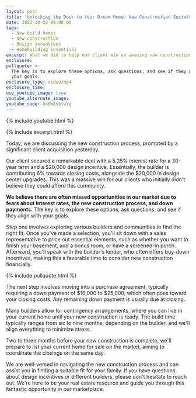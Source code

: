 ```yaml
---
layout: post
title: 'Unlocking the Door to Your Dream Home: New Construction Secrets Revealed!'
date: 2023-10-03 00:00:00
tags:
  - New-build homes
  - New-construction
  - Design incentives
  - Homebuilding incentives
excerpt: What we did to help our client win an amazing new construction deal.
enclosure:
pullquote: >-
  The key is to explore these options, ask questions, and see if they align with
  your goals.
enclosure_type: video/mp4
enclosure_time:
use_youtube_image: true
youtube_alternate_image:
youtube_code: b40W8sbtuYg
---
```

{% include youtube.html %}

{% include excerpt.html %}

Today, we are discussing the new construction process, prompted by a significant client acquisition yesterday.&nbsp;

Our client secured a remarkable deal with a 5.25% interest rate for a 30-year term and a $20,000 design incentive. Essentially, the builder is contributing 6% towards closing costs, alongside the $20,000 in design center upgrades. This was a massive win for our clients who initially didn't believe they could afford this community.

**We believe there are often missed opportunities in our market due to fears about interest rates, the new construction process, and down payments.** The key is to explore these options, ask questions, and see if they align with your goals.

Step one involves exploring various builders and communities to find the right fit. Once you've made a selection, you'll sit down with a sales representative to price out essential elements, such as whether you want to finish your basement, add a bonus room, or have a screened-in porch. Afterward, you'll speak with the builder's lender, who often offers buy-down incentives, making this a favorable time to consider new construction financially.

{% include pullquote.html %}

The next step involves moving into a purchase agreement, typically requiring a down payment of $10,000 to $25,000, which often goes toward your closing costs. Any remaining down payment is usually due at closing.

Many builders allow for contingency arrangements, where you can live in your current home until your new construction is ready. The build time typically ranges from six to nine months, depending on the builder, and we'll align everything to minimize stress.

Two to three months before your new construction is complete, we'll prepare to list your current home for sale on the market, aiming to coordinate the closings on the same day.

We are well-versed in navigating the new construction process and can assist you in finding a suitable fit for your family. If you have questions about design incentives or different builders, please don't hesitate to reach out. We're here to be your real estate resource and guide you through this fantastic opportunity in our marketplace.&nbsp;